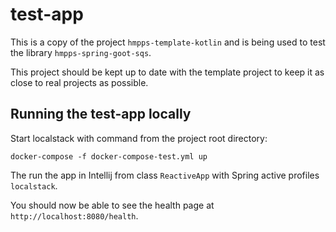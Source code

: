 # test-app

This is a copy of the project `hmpps-template-kotlin` and is being used to test the library `hmpps-spring-goot-sqs`.

This project should be kept up to date with the template project to keep it as close to real projects as possible.

## Running the test-app locally

Start localstack with command from the project root directory:

`docker-compose -f docker-compose-test.yml up`

The run the app in Intellij from class `ReactiveApp` with Spring active profiles `localstack`.

You should now be able to see the health page at `http://localhost:8080/health`.


